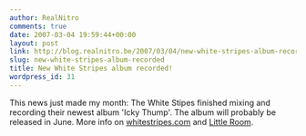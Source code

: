 ```yaml
---
author: RealNitro
comments: true
date: 2007-03-04 19:59:44+00:00
layout: post
link: http://blog.realnitro.be/2007/03/04/new-white-stripes-album-recorded/
slug: new-white-stripes-album-recorded
title: New White Stripes album recorded!
wordpress_id: 31
---
```


This news just made my month: The White Stipes finished mixing and recording their newest album 'Icky Thump'. The album will probably be released in June. More info on [whitestripes.com](http://www.whitestripes.com/lo-fi/news.html) and [Little Room](http://littleroom.whitestripes.net/index.php?showtopic=51306&st=140).
